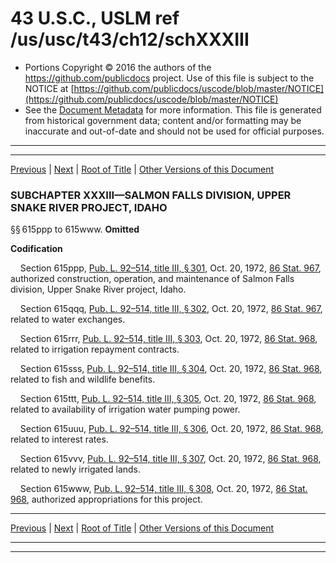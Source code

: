 ---
---

# 43 U.S.C., USLM ref /us/usc/t43/ch12/schXXXIII

* Portions Copyright © 2016 the authors of the https://github.com/publicdocs project.
  Use of this file is subject to the NOTICE at [https://github.com/publicdocs/uscode/blob/master/NOTICE](https://github.com/publicdocs/uscode/blob/master/NOTICE)
* See the [Document Metadata](././../../../../..//README.md) for more information.
  This file is generated from historical government data; content and/or formatting may be inaccurate and out-of-date and should not be used for official purposes.

----------
----------

[Previous](./../../../../..//us/usc/t43/ch12/schXXXII/m__us_usc_t43_ch12_schXXXII.md) | [Next](./../../../../..//us/usc/t43/ch12/schXXXIV/m__us_usc_t43_ch12_schXXXIV.md) | [Root of Title](./../../../../../) | [Other Versions of this Document](https://publicdocs.github.io/go/links?ns=uslm&ref=%2Fus%2Fusc%2Ft43%2Fch12%2FschXXXIII)

### SUBCHAPTER XXXIII—SALMON FALLS DIVISION, UPPER SNAKE RIVER PROJECT, IDAHO

§§ 615ppp to 615www. __Omitted__ 

 __Codification__ 

    Section 615ppp, [Pub. L. 92–514, title III, § 301][/us/pl/92/514/s301], Oct. 20, 1972, [86 Stat. 967][/us/stat/86/967], authorized construction, operation, and maintenance of Salmon Falls division, Upper Snake River project, Idaho.

    Section 615qqq, [Pub. L. 92–514, title III, § 302][/us/pl/92/514/s302], Oct. 20, 1972, [86 Stat. 967][/us/stat/86/967], related to water exchanges.

    Section 615rrr, [Pub. L. 92–514, title III, § 303][/us/pl/92/514/s303], Oct. 20, 1972, [86 Stat. 968][/us/stat/86/968], related to irrigation repayment contracts.

    Section 615sss, [Pub. L. 92–514, title III, § 304][/us/pl/92/514/s304], Oct. 20, 1972, [86 Stat. 968][/us/stat/86/968], related to fish and wildlife benefits.

    Section 615ttt, [Pub. L. 92–514, title III, § 305][/us/pl/92/514/s305], Oct. 20, 1972, [86 Stat. 968][/us/stat/86/968], related to availability of irrigation water pumping power.

    Section 615uuu, [Pub. L. 92–514, title III, § 306][/us/pl/92/514/s306], Oct. 20, 1972, [86 Stat. 968][/us/stat/86/968], related to interest rates.

    Section 615vvv, [Pub. L. 92–514, title III, § 307][/us/pl/92/514/s307], Oct. 20, 1972, [86 Stat. 968][/us/stat/86/968], related to newly irrigated lands.

    Section 615www, [Pub. L. 92–514, title III, § 308][/us/pl/92/514/s308], Oct. 20, 1972, [86 Stat. 968][/us/stat/86/968], authorized appropriations for this project.

----------

[Previous](./../../../../..//us/usc/t43/ch12/schXXXII/m__us_usc_t43_ch12_schXXXII.md) | [Next](./../../../../..//us/usc/t43/ch12/schXXXIV/m__us_usc_t43_ch12_schXXXIV.md) | [Root of Title](./../../../../../) | [Other Versions of this Document](https://publicdocs.github.io/go/links?ns=uslm&ref=%2Fus%2Fusc%2Ft43%2Fch12%2FschXXXIII)

----------
----------

[/us/pl/92/514/s301]: https://publicdocs.github.io/go/links?ns=uslm&ref=%2Fus%2Fpl%2F92%2F514%2Fs301
[/us/stat/86/967]: https://publicdocs.github.io/go/links?ns=uslm&ref=%2Fus%2Fstat%2F86%2F967
[/us/pl/92/514/s302]: https://publicdocs.github.io/go/links?ns=uslm&ref=%2Fus%2Fpl%2F92%2F514%2Fs302
[/us/stat/86/967]: https://publicdocs.github.io/go/links?ns=uslm&ref=%2Fus%2Fstat%2F86%2F967
[/us/pl/92/514/s303]: https://publicdocs.github.io/go/links?ns=uslm&ref=%2Fus%2Fpl%2F92%2F514%2Fs303
[/us/stat/86/968]: https://publicdocs.github.io/go/links?ns=uslm&ref=%2Fus%2Fstat%2F86%2F968
[/us/pl/92/514/s304]: https://publicdocs.github.io/go/links?ns=uslm&ref=%2Fus%2Fpl%2F92%2F514%2Fs304
[/us/stat/86/968]: https://publicdocs.github.io/go/links?ns=uslm&ref=%2Fus%2Fstat%2F86%2F968
[/us/pl/92/514/s305]: https://publicdocs.github.io/go/links?ns=uslm&ref=%2Fus%2Fpl%2F92%2F514%2Fs305
[/us/stat/86/968]: https://publicdocs.github.io/go/links?ns=uslm&ref=%2Fus%2Fstat%2F86%2F968
[/us/pl/92/514/s306]: https://publicdocs.github.io/go/links?ns=uslm&ref=%2Fus%2Fpl%2F92%2F514%2Fs306
[/us/stat/86/968]: https://publicdocs.github.io/go/links?ns=uslm&ref=%2Fus%2Fstat%2F86%2F968
[/us/pl/92/514/s307]: https://publicdocs.github.io/go/links?ns=uslm&ref=%2Fus%2Fpl%2F92%2F514%2Fs307
[/us/stat/86/968]: https://publicdocs.github.io/go/links?ns=uslm&ref=%2Fus%2Fstat%2F86%2F968
[/us/pl/92/514/s308]: https://publicdocs.github.io/go/links?ns=uslm&ref=%2Fus%2Fpl%2F92%2F514%2Fs308
[/us/stat/86/968]: https://publicdocs.github.io/go/links?ns=uslm&ref=%2Fus%2Fstat%2F86%2F968


